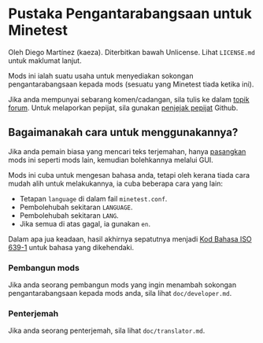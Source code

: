
# Pustaka Pengantarabangsaan untuk Minetest

Oleh Diego Martínez (kaeza).
Diterbitkan bawah Unlicense. Lihat `LICENSE.md` untuk maklumat lanjut.

Mods ini ialah suatu usaha untuk menyediakan sokongan pengantarabangsaan
kepada mods (sesuatu yang Minetest tiada ketika ini).

Jika anda mempunyai sebarang komen/cadangan, sila tulis ke dalam [topik forum][topik].
Untuk melaporkan pepijat, sila gunakan [penjejak pepijat][pepijat] Github.

## Bagaimanakah cara untuk menggunakannya?

Jika anda pemain biasa yang mencari teks terjemahan, hanya [pasangkan][pasang_mods]
mods ini seperti mods lain, kemudian bolehkannya melalui GUI.

Mods ini cuba untuk mengesan bahasa anda, tetapi oleh kerana tiada
cara mudah alih untuk melakukannya, ia cuba beberapa cara yang lain:

* Tetapan `language` di dalam fail `minetest.conf`.
* Pembolehubah sekitaran `LANGUAGE`.
* Pembolehubah sekitaran `LANG`.
* Jika semua di atas gagal, ia gunakan `en`.

Dalam apa jua keadaan, hasil akhirnya sepatutnya menjadi
[Kod Bahasa ISO 639-1][ISO639-1] untuk bahasa yang dikehendaki.

### Pembangun mods

Jika anda seorang pembangun mods yang ingin menambah sokongan
pengantarabangsaan kepada mods anda, sila lihat `doc/developer.md`.

### Penterjemah

Jika anda seorang penterjemah, sila lihat `doc/translator.md`.

[topik]: https://forum.minetest.net/viewtopic.php?id=4929
[pepijat]: https://github.com/minetest-mods/intllib/issues
[pasang_mods]: https://wiki.minetest.net/Installing_Mods/ms
[ISO639-1]: https://ms.wikipedia.org/wiki/Senarai_kod_ISO_639-1
